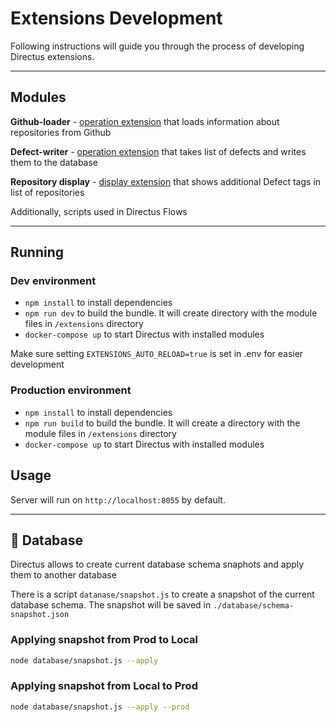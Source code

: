 # Extensions Development

Following instructions will guide you through the process of developing Directus extensions.


----

## Modules

**Github-loader** - [operation extension](https://docs.directus.io/extensions/operations.html) that loads information about repositories from Github

**Defect-writer** - [operation extension](https://docs.directus.io/extensions/operations.html) that takes list of defects and writes them to the database

**Repository display** - [display extension](https://docs.directus.io/extensions/displays.html) that shows additional Defect tags in list of repositories

Additionally, scripts used in Directus Flows

----


## Running

### Dev environment
- `npm install` to install dependencies
- `npm run dev` to build the bundle. It will create directory with the module files in `/extensions` directory
- `docker-compose up` to start Directus with installed modules

Make sure setting `EXTENSIONS_AUTO_RELOAD=true` is set in .env for easier development



### Production environment
- `npm install` to install dependencies
- `npm run build` to build the bundle. It will create a directory with the module files in `/extensions` directory
- `docker-compose up` to start Directus with installed modules

##  Usage

Server will run on `http://localhost:8055` by default.

----

## 💾 Database

Directus allows to create current database schema snaphots and apply them to another database

There is a script `datanase/snapshot.js` to create a snapshot of the current database schema.
The snapshot will be saved in `./database/schema-snapshot.json`

### Applying snapshot from Prod to Local
```bash
node database/snapshot.js --apply
```

### Applying snapshot from Local to Prod
```bash
node database/snapshot.js --apply --prod
```
